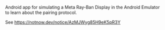 Android app for simulating a Meta Ray-Ban Display in the Android Emulator to learn about the pairing protocol.

See https://notnow.dev/notice/AzMJWyg85H9eK5pR3Y
